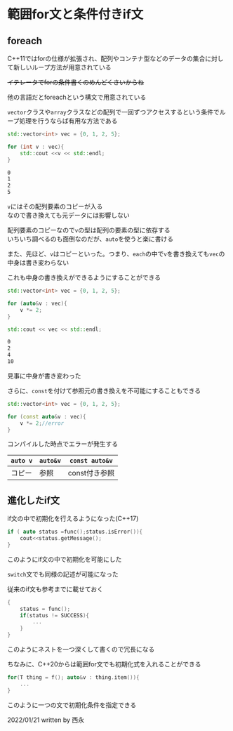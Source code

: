 # 範囲for文と条件付きif文

## foreach

C++11ではforの仕様が拡張され、配列やコンテナ型などのデータの集合に対して新しいループ方法が用意されている

~~イテレータでforの条件書くのめんどくさいからね~~

他の言語だとforeachという構文で用意されている

`vector`クラスや`array`クラスなどの配列で一回ずつアクセスするという条件でループ処理を行うならば有用な方法である

```C++
std::vector<int> vec = {0, 1, 2, 5};

for (int v : vec){
    std::cout <<v << std::endl;
}
```

```markdown
0
1
2
5
```

`v`にはその配列要素のコピーが入る  
なので書き換えても元データには影響しない

配列要素のコピーなので`v`の型は配列の要素の型に依存する  
いちいち調べるのも面倒なのだが、`auto`を使うと楽に書ける

また、先ほど、`v`はコピーといった。つまり、`each`の中で`v`を書き換えても`vec`の中身は書き変わらない  

これも中身の書き換えができるようにすることができる

```C++
std::vector<int> vec = {0, 1, 2, 5};

for (auto&v : vec){
    v *= 2;
}

std::cout << vec << std::endl;
```

```markdown
0
2
4
10
```

見事に中身が書き変わった

さらに、`const`を付けて参照元の書き換えを不可能にすることもできる

```C++
std::vector<int> vec = {0, 1, 2, 5};

for (const auto&v : vec){
    v *= 2;//error
}
```

コンパイルした時点でエラーが発生する

|`auto v`|`auto&v`|`const auto&v`|
|-|-|-|
|コピー|参照|const付き参照|

## 進化したif文

if文の中で初期化を行えるようになった(C++17)

```C++
if ( auto status =func();status.isError()){
    cout<<status.getMessage();
}
```

このようにif文の中で初期化を可能にした

`switch`文でも同様の記述が可能になった

従来のif文も参考までに載せておく

```C++
{
    status = func();
    if(status != SUCCESS){
        ...
    }
}
```

このようにネストを一つ深くして書くので冗長になる  

ちなみに、C++20からは範囲for文でも初期化式を入れることができる

```C++
for(T thing = f(); auto&v : thing.item()){
    ...
}
```

このように一つの文で初期化条件を指定できる

2022/01/21
written by 西永
